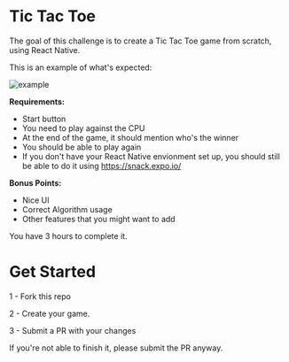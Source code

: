 # Tic Tac Toe

The goal of this challenge is to create a Tic Tac Toe game from scratch, using React Native.

This is an example of what's expected:

![example](http://g.recordit.co/8EXjyG2rxX.gif "This is an example of what's expected:")


**Requirements:**

- Start button
- You need to play against the CPU
- At the end of the game, it should mention who's the winner
- You should be able to play again
- If you don't have your React Native envionment set up, you should still be able to do it using https://snack.expo.io/

**Bonus Points:**

- Nice UI
- Correct Algorithm usage 
- Other features that you might want to add

You have 3 hours to complete it. 

# Get Started

1 - Fork this repo

2 - Create your game.

3 - Submit a PR with your changes

If you're not able to finish it, please submit the PR anyway.




